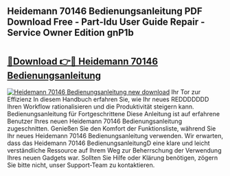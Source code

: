 ## Heidemann 70146 Bedienungsanleitung PDF Download Free - Part-Idu User Guide Repair - Service Owner Edition gnP1b

# <h2><a href="http://df3jrf.blite.top/?on=Heidemann+70146+Bedienungsanleitung">🔗Download 👉🔴 Heidemann 70146 Bedienungsanleitung</a></h2>

[![Heidemann 70146 Bedienungsanleitung new download](https://i.imgur.com/lujVjoI.png)](http://df3jrf.blite.top/?on=Heidemann+70146+Bedienungsanleitung)
Ihr Tor zur Effizienz In diesem Handbuch erfahren Sie, wie Ihr neues REDDDDDDD Ihren Workflow rationalisieren und die Produktivität steigern kann. Bedienungsanleitung für Fortgeschrittene Diese Anleitung ist auf erfahrene Benutzer Ihres neuen Heidemann 70146 Bedienungsanleitung zugeschnitten. Genießen Sie den Komfort der Funktionsliste, während Sie Ihr neues Heidemann 70146 Bedienungsanleitung verwenden. Wir erwarten, dass das Heidemann 70146 BedienungsanleitungD eine klare und leicht verständliche Ressource auf Ihrem Weg zur Beherrschung der Verwendung Ihres neuen Gadgets war. Sollten Sie Hilfe oder Klärung benötigen, zögern Sie bitte nicht, unser Support-Team zu kontaktieren.
